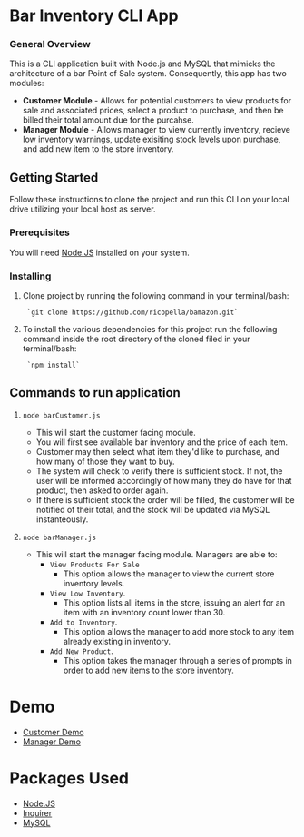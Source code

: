 # Bar Inventory CLI App

### General Overview

This is a CLI application built with Node.js and MySQL that mimicks the architecture of a bar Point of Sale system.  Consequently, this app has two modules:

* **Customer Module** - Allows for potential customers to view products for sale and associated prices, select a product to purchase, and then be billed their total amount due for the purcahse.
* **Manager Module** - Allows manager to view currently inventory, recieve low inventory warnings, update exisiting stock levels upon purchase, and add new item to the store inventory.

## Getting Started

Follow these instructions to clone the project and run this CLI on your local drive utilizing your local host as server.

### Prerequisites

You will need [Node.JS](https://www.npmjs.com/) installed on your system.

### Installing

1. Clone project by running the following command in your terminal/bash: 

        `git clone https://github.com/ricopella/bamazon.git`

2. To install the various dependencies for this project run the following command inside the root directory of the cloned filed in your terminal/bash:

        `npm install`

## Commands to run application

1. `node barCustomer.js`

    * This will start the customer facing module.
    * You will first see available bar inventory and the price of each item.
    * Customer may then select what item they'd like to purchase, and how many of those they want to buy.
    * The system will check to verify there is sufficient stock.  If not, the user will be informed accordingly of how many they do have for that product, then asked to order again.
    * If there is sufficient stock the order will be filled, the customer will be notified of their total, and the stock will be updated via MySQL instanteously.
    

2. `node barManager.js`

    * This will start the manager facing module. Managers are able to:
        * `View Products For Sale`
            * This option allows the manager to view the current store inventory levels.
        * `View Low Inventory`.
            * This option lists all items in the store, issuing an alert for an item with an inventory count lower than 30.
        * `Add to Inventory`.
            * This option allows the manager to add more stock to any item already existing in inventory.
        * `Add New Product`.
            * This option takes the manager through a series of prompts in order to add new items to the store inventory.

# Demo

* [Customer Demo](https://youtu.be/MwTwY7-IbmE) 
* [Manager Demo](https://youtu.be/ZmSQRwAKQno)

# Packages Used

* [Node.JS](https://www.npmjs.com/)
* [Inquirer](https://www.npmjs.com/package/inquirer)
* [MySQL](https://www.npmjs.com/package/mysql)
